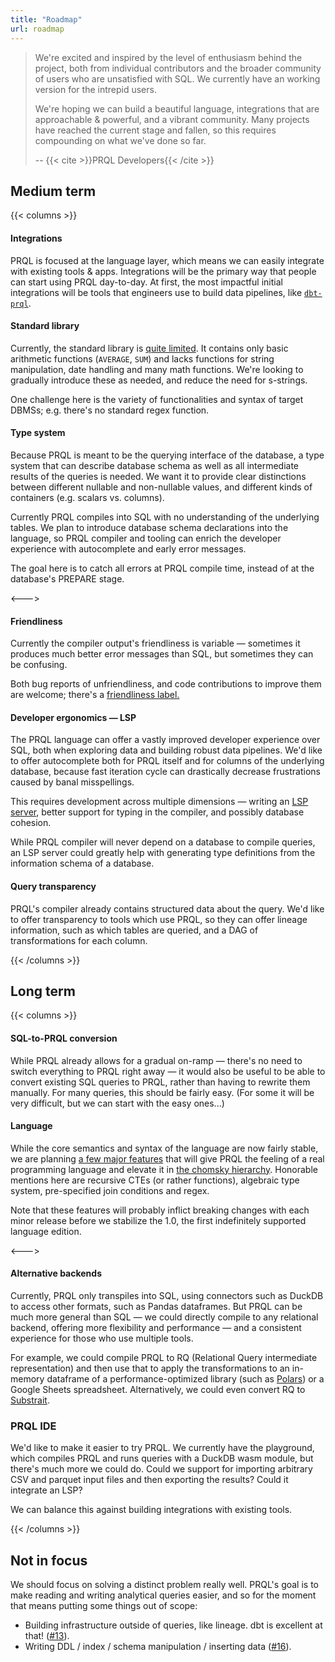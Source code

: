 ```yaml
---
title: "Roadmap"
url: roadmap
---
```


> We're excited and inspired by the level of enthusiasm behind the project, both
> from individual contributors and the broader community of users who are
> unsatisfied with SQL. We currently have an working version for the intrepid
> users.
>
> We're hoping we can build a beautiful language, integrations that are
> approachable & powerful, and a vibrant community. Many projects have reached
> the current stage and fallen, so this requires compounding on what we've done
> so far.
>
> -- {{< cite >}}PRQL Developers{{< /cite >}}

## Medium term

{{< columns >}}

#### Integrations

PRQL is focused at the language layer, which means we can easily integrate with
existing tools & apps. Integrations will be the primary way that people can
start using PRQL day-to-day. At first, the most impactful initial integrations
will be tools that engineers use to build data pipelines, like
[`dbt-prql`](https://github.com/PRQL/prql/issues/375).

#### Standard library

Currently, the standard library is
[quite limited](https://github.com/PRQL/prql/blob/main/prqlc/prqlc/src/semantic/std.prql).
It contains only basic arithmetic functions (`AVERAGE`, `SUM`) and lacks
functions for string manipulation, date handling and many math functions. We're
looking to gradually introduce these as needed, and reduce the need for
s-strings.

One challenge here is the variety of functionalities and syntax of target DBMSs;
e.g. there's no standard regex function.

#### Type system

Because PRQL is meant to be the querying interface of the database, a type
system that can describe database schema as well as all intermediate results of
the queries is needed. We want it to provide clear distinctions between
different nullable and non-nullable values, and different kinds of containers
(e.g. scalars vs. columns).

Currently PRQL compiles into SQL with no understanding of the underlying tables.
We plan to introduce database schema declarations into the language, so PRQL
compiler and tooling can enrich the developer experience with autocomplete and
early error messages.

The goal here is to catch all errors at PRQL compile time, instead of at the
database's PREPARE stage.

<--->

#### Friendliness

Currently the compiler output's friendliness is variable — sometimes it produces
much better error messages than SQL, but sometimes they can be confusing.

Both bug reports of unfriendliness, and code contributions to improve them are
welcome; there's a
[friendliness label.](https://github.com/PRQL/prql/issues?q=is%3Aissue+label%3Afriendliness+is%3Aopen)

#### Developer ergonomics — LSP

The PRQL language can offer a vastly improved developer experience over SQL,
both when exploring data and building robust data pipelines. We'd like to offer
autocomplete both for PRQL itself and for columns of the underlying database,
because fast iteration cycle can drastically decrease frustrations caused by
banal misspellings.

This requires development across multiple dimensions — writing an
[LSP server](https://langserver.org/), better support for typing in the
compiler, and possibly database cohesion.

While PRQL compiler will never depend on a database to compile queries, an LSP
server could greatly help with generating type definitions from the information
schema of a database.

#### Query transparency

PRQL's compiler already contains structured data about the query. We'd like to
offer transparency to tools which use PRQL, so they can offer lineage
information, such as which tables are queried, and a DAG of transformations for
each column.

{{< /columns >}}

## Long term

{{< columns >}}

#### SQL-to-PRQL conversion

While PRQL already allows for a gradual on-ramp — there's no need to switch
everything to PRQL right away — it would also be useful to be able to convert
existing SQL queries to PRQL, rather than having to rewrite them manually. For
many queries, this should be fairly easy. (For some it will be very difficult,
but we can start with the easy ones...)

#### Language

While the core semantics and syntax of the language are now fairly stable, we
are planning
[a few major features](https://github.com/PRQL/prql/issues?q=is%3Aopen+is%3Aissue+label%3Amajor-feature+label%3Alanguage-design)
that will give PRQL the feeling of a real programming language and elevate it in
[the chomsky hierarchy](https://en.wikipedia.org/wiki/Chomsky_hierarchy).
Honorable mentions here are recursive CTEs (or rather functions), algebraic type
system, pre-specified join conditions and regex.

Note that these features will probably inflict breaking changes with each minor
release before we stabilize the 1.0, the first indefinitely supported language
edition.

<--->

#### Alternative backends

Currently, PRQL only transpiles into SQL, using connectors such as DuckDB to
access other formats, such as Pandas dataframes. But PRQL can be much more
general than SQL — we could directly compile to any relational backend, offering
more flexibility and performance — and a consistent experience for those who use
multiple tools.

For example, we could compile PRQL to RQ (Relational Query intermediate
representation) and then use that to apply the transformations to an in-memory
dataframe of a performance-optimized library (such as
[Polars](https://www.pola.rs/)) or a Google Sheets spreadsheet. Alternatively,
we could even convert RQ to [Substrait](https://substrait.io/).

### PRQL IDE

We'd like to make it easier to try PRQL. We currently have the playground, which
compiles PRQL and runs queries with a DuckDB wasm module, but there's much more
we could do. Could we support for importing arbitrary CSV and parquet input
files and then exporting the results? Could it integrate an LSP?

We can balance this against building integrations with existing tools.

{{< /columns >}}

## Not in focus

We should focus on solving a distinct problem really well. PRQL's goal is to
make reading and writing analytical queries easier, and so for the moment that
means putting some things out of scope:

- Building infrastructure outside of queries, like lineage. dbt is excellent at
  that! ([#13](https://github.com/PRQL/prql/issues/13)).
- Writing DDL / index / schema manipulation / inserting data
  ([#16](https://github.com/PRQL/prql/issues/16)).
